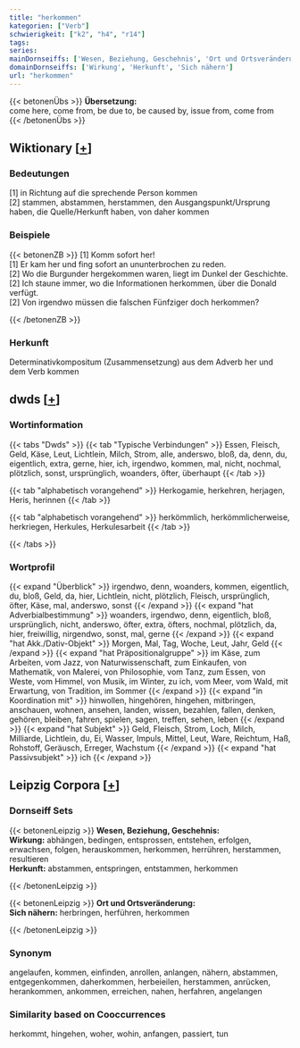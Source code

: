 ```yaml
---
title: "herkommen"
kategorien: ["Verb"]
schwierigkeit: ["k2", "h4", "r14"]
tags:
series:
mainDornseiffs: ['Wesen, Beziehung, Geschehnis', 'Ort und Ortsveränderung']
domainDornseiffs: ['Wirkung', 'Herkunft', 'Sich nähern']
url: "herkommen"
---
```


{{< betonenÜbs >}}
**Übersetzung:**  
come here, come from, be due to, be caused by, issue from, come  from  
{{< /betonenÜbs >}}

## Wiktionary [[+](https://de.wiktionary.org/wiki/herkommen)]

### Bedeutungen
[1] in Richtung auf die sprechende Person kommen  
[2] stammen, abstammen, herstammen, den Ausgangspunkt/Ursprung haben, die Quelle/Herkunft haben, von daher kommen  

### Beispiele
{{< betonenZB >}}
[1] Komm sofort her!  
[1] Er kam her und fing sofort an ununterbrochen zu reden.  
[2] Wo die Burgunder hergekommen waren, liegt im Dunkel der Geschichte.  
[2] Ich staune immer, wo die Informationen herkommen, über die Donald verfügt.  
[2] Von irgendwo müssen die falschen Fünfziger doch herkommen?  

{{< /betonenZB >}}
### Herkunft
Determinativkompositum (Zusammensetzung) aus dem Adverb her und dem Verb kommen  



## dwds [[+](https://www.dwds.de/wb/herkommen)]

### Wortinformation
{{< tabs "Dwds" >}}
{{< tab "Typische Verbindungen" >}}
Essen, Fleisch, Geld, Käse, Leut, Lichtlein, Milch, Strom, alle, anderswo, bloß, da, denn, du, eigentlich, extra, gerne, hier, ich, irgendwo, kommen, mal, nicht, nochmal, plötzlich, sonst, ursprünglich, woanders, öfter, überhaupt
{{< /tab >}}

{{< tab "alphabetisch vorangehend" >}}
Herkogamie, herkehren, herjagen, Heris, herinnen
{{< /tab >}}

{{< tab "alphabetisch vorangehend" >}}
herkömmlich, herkömmlicherweise, herkriegen, Herkules, Herkulesarbeit
{{< /tab >}}

{{< /tabs >}}

### Wortprofil
{{< expand "Überblick" >}} irgendwo, denn, woanders, kommen, eigentlich, du, bloß, Geld, da, hier, Lichtlein, nicht, plötzlich, Fleisch, ursprünglich, öfter, Käse, mal, anderswo, sonst {{< /expand >}}
{{< expand "hat Adverbialbestimmung" >}} woanders, irgendwo, denn, eigentlich, bloß, ursprünglich, nicht, anderswo, öfter, extra, öfters, nochmal, plötzlich, da, hier, freiwillig, nirgendwo, sonst, mal, gerne {{< /expand >}}
{{< expand "hat Akk./Dativ-Objekt" >}} Morgen, Mal, Tag, Woche, Leut, Jahr, Geld {{< /expand >}}
{{< expand "hat Präpositionalgruppe" >}} im Käse, zum Arbeiten, vom Jazz, von Naturwissenschaft, zum Einkaufen, von Mathematik, von Malerei, von Philosophie, vom Tanz, zum Essen, von Weste, vom Himmel, von Musik, im Winter, zu ich, vom Meer, vom Wald, mit Erwartung, von Tradition, im Sommer {{< /expand >}}
{{< expand "in Koordination mit" >}} hinwollen, hingehören, hingehen, mitbringen, anschauen, wohnen, ansehen, landen, wissen, bezahlen, fallen, denken, gehören, bleiben, fahren, spielen, sagen, treffen, sehen, leben {{< /expand >}}
{{< expand "hat Subjekt" >}} Geld, Fleisch, Strom, Loch, Milch, Milliarde, Lichtlein, du, Ei, Wasser, Impuls, Mittel, Leut, Ware, Reichtum, Haß, Rohstoff, Geräusch, Erreger, Wachstum {{< /expand >}}
{{< expand "hat Passivsubjekt" >}} ich {{< /expand >}}

## Leipzig Corpora [[+](https://corpora.uni-leipzig.de/en/res?word=herkommen&corpusId=deu_newscrawl-public_2018)]

### Dornseiff Sets
{{< betonenLeipzig >}}
**Wesen, Beziehung, Geschehnis:**  
**Wirkung:** abhängen, bedingen, entsprossen, entstehen, erfolgen, erwachsen, folgen, herauskommen, herkommen, herrühren, herstammen, resultieren  
**Herkunft:** abstammen, entspringen, entstammen, herkommen  

{{< /betonenLeipzig >}}


{{< betonenLeipzig >}}
**Ort und Ortsveränderung:**  
**Sich nähern:** herbringen, herführen, herkommen  

{{< /betonenLeipzig >}}

### Synonym
angelaufen, kommen, einfinden, anrollen, anlangen, nähern, abstammen, entgegenkommen, daherkommen, herbeieilen, herstammen, anrücken, herankommen, ankommen, erreichen, nahen, herfahren, angelangen


### Similarity based on Cooccurrences
herkommt, hingehen, woher, wohin, anfangen, passiert, tun

